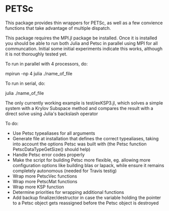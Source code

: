 # PETSc
This package provides thin wrappers for PETSc, as well as a few convience functions that take advantage of multiple dispatch.

This package requires the MPI.jl package be installed.  Once it is installed you should be able to run both Julia and Petsc in parallel using MPI for all communcation.  Initial some initial experiments indicate this works, although it is not thoroughly tested yet.

To run in parallel with 4 processors, do:

mpirun -np 4 julia ./name_of_file

To run in serial, do:

julia ./name_of_file

The only currently working example is  test/exKSP3.jl, which solves a simple system with a Krylov Subspace method and compares the result with a direct solve using Julia's backslash operator



To do:
  * Use Petsc typealiases for all arguments
  * Generate file at installation that defines the correct typealiases, taking into account the options Petsc was built with (the Petsc function PetscDataTypeGetSize()  should help)
  * Handle Petsc error codes properly
  * Make the script for building Petsc more flexible, eg. allowing more configuration options like building blas or lapack, while ensure it remains completely autonomous (needed for Travis testig)
  * Wrap more PetscVec functions
  * Wrap more PetscMat functions
  * Wrap more KSP function
  * Determine priorities for wrapping additional functions
  * Add backup finalizer/destructor in case the variable holding the pointer to a Petsc object gets reassigned before the Petsc object is destroyed



  
